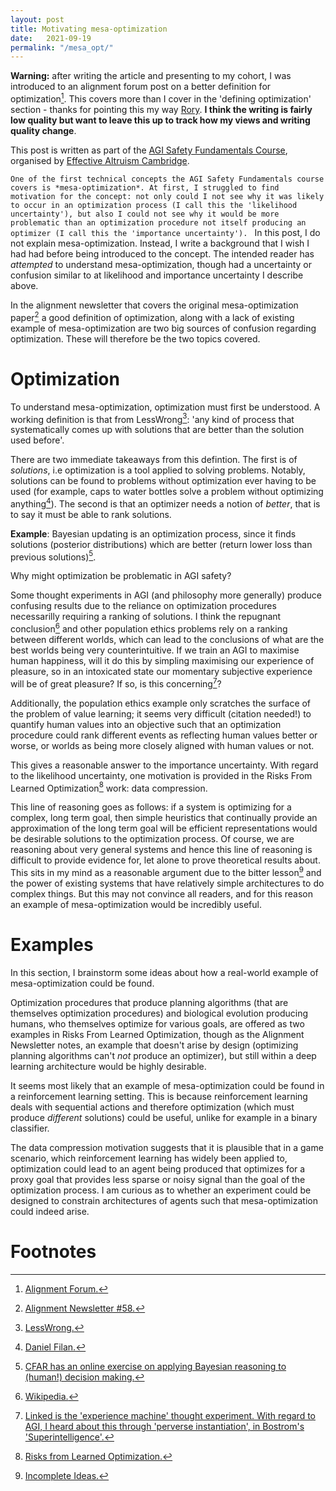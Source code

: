 ```yaml
---
layout: post
title: Motivating mesa-optimization
date:   2021-09-19
permalink: "/mesa_opt/"
---
```


<b>Warning:</b> after writing the article and presenting to my cohort, I was introduced to an alignment forum post on a better definition for optimization[^fn8]. This covers more than I cover in the 'defining optimization' section - thanks for pointing this my way [Rory](https://twitter.com/rorygreig1?lang=en). <b>I think the writing is fairly low quality but want to leave this up to track how my views and writing quality change</b>. 

This post is written as part of the [AGI Safety Fundamentals Course](https://www.eacambridge.org/agi-safety-fundamentals), organised by [Effective Altruism Cambridge](https://www.eacambridge.org).

`One of the first technical concepts the AGI Safety Fundamentals course covers is *mesa-optimization*. At first, I struggled to find motivation for the concept: not only could I not see why it was likely to occur in an optimization process (I call this the 'likelihood uncertainty'), but also I could not see why it would be more problematic than an optimization procedure not itself producing an optimizer (I call this the 'importance uncertainty').
`
In this post, I do not explain mesa-optimization. Instead, I write a background that I wish I had had before being introduced to the concept. The intended reader has *attempted* to understand mesa-optimization, though had a uncertainty or confusion similar to at likelihood and importance uncertainty I describe above.

In the alignment newsletter that covers the original mesa-optimization paper[^fn1] a good definition of optimization, along with a lack of existing example of mesa-optimization are two big sources of confusion regarding optimization. These will therefore be the two topics covered.

# Optimization

To understand mesa-optimization, optimization must first be understood. A working definition is that from LessWrong[^fn3]: 'any kind of process that systematically comes up with solutions that are better than the solution used before'.

There are two immediate takeaways from this defintion. The first is of *solutions*, i.e optimization is a tool applied to solving problems. Notably, solutions can be found to problems without optimization ever having to be used (for example, caps to water bottles solve a problem without optimizing anything[^fn4]). The second is that an optimizer needs a notion of *better*, that is to say it must be able to rank solutions. 

**Example**: Bayesian updating is an optimization process, since it finds solutions (posterior distributions) which are better (return lower loss than previous solutions)[^fn5].

Why might optimization be problematic in AGI safety?

Some thought experiments in AGI (and philosophy more generally) produce confusing results due to the reliance on optimization procedures necessarilly requiring a ranking of solutions. I think the repugnant conclusion[^fn2] and other population ethics problems rely on a ranking between different worlds, which can lead to the conclusions of what are the best worlds being very counterintuitive. If we train an AGI to maximise human happiness, will it do this by simpling maximising our experience of pleasure, so in an intoxicated state our momentary subjective experience will be of great pleasure? If so, is this concerning[^fn6]?

Additionally, the population ethics example only scratches the surface of the problem of value learning; it seems very difficult (citation needed!) to quantify human values into an objective such that an optimization procedure could rank different events as reflecting human values better or worse, or worlds as being more closely aligned with human values or not.

This gives a reasonable answer to the importance uncertainty. With regard to the likelihood uncertainty, one motivation is provided in the Risks From Learned Optimization[^fn7] work: data compression.

This line of reasoning goes as follows: if a system is optimizing for a complex, long term goal, then simple heuristics that continually provide an approximation of the long term goal will be efficient representations would be desirable solutions to the optimization process. Of course, we are reasoning about very general systems and hence this line of reasoning is difficult to provide evidence for, let alone to prove theoretical results about. This sits in my mind as a reasonable argument due to the bitter lesson[^fn9] and the power of existing systems that have relatively simple architectures to do complex things. But this may not convince all readers, and for this reason an example of mesa-optimization would be incredibly useful.

# Examples

In this section, I brainstorm some ideas about how a real-world example of mesa-optimization could be found.

Optimization procedures that produce planning algorithms (that are themselves optimization procedures) and biological evolution producing humans, who themselves optimize for various goals, are offered as two examples in Risks From Learned Optimization, though as the Alignment Newsletter notes, an example that doesn't arise by design (optimizing planning algorithms can't *not* produce an optimizer), but still within a deep learning architecture would be highly desirable.

It seems most likely that an example of mesa-optimization could be found in a reinforcement learning setting. This is because reinforcement learning deals with sequential actions and therefore optimization (which must produce *different* solutions) could be useful, unlike for example in a binary classifier.

The data compression motivation suggests that it is plausible that in a game scenario, which reinforcement learning has widely been applied to, optimization could lead to an agent being produced that optimizes for a proxy goal that provides less sparse or noisy signal than the goal of the optimization process. I am curious as to whether an experiment could be designed to constrain architectures of agents such that mesa-optimization could indeed arise.

# Footnotes

[^fn1]: [Alignment Newsletter #58.](https://www.lesswrong.com/posts/XWPJfgBymBbL3jdFd/an-58-mesa-optimization-what-it-is-and-why-we-should-care)
[^fn3]: [LessWrong.](https://www.lesswrong.com/tag/optimization)
[^fn5]: [CFAR has an online exercise on applying Bayesian reasoning to (human!) decision making.](https://programs.clearerthinking.org/question_of_evidence.html#.YUejt3WYVNg)
[^fn2]: [Wikipedia.](https://en.wikipedia.org/wiki/Mere_addition_paradox)
[^fn6]: [Linked is the 'experience machine' thought experiment. With regard to AGI, I heard about this through 'perverse instantiation', in Bostrom's 'Superintelligence'.](https://en.wikipedia.org/wiki/Experience_machine)
[^fn4]: [Daniel Filan.](https://danielfilan.com/2018/08/31/bottle_caps_arent_optimisers.html)
[^fn7]: [Risks from Learned Optimization.](https://www.alignmentforum.org/s/r9tYkB2a8Fp4DN8yB/p/q2rCMHNXazALgQpGH)
[^fn8]: [Alignment Forum.](https://www.alignmentforum.org/posts/znfkdCoHMANwqc2WE/the-ground-of-optimization-1)
[^fn9]: [Incomplete Ideas.](http://www.incompleteideas.net/IncIdeas/BitterLesson.html)